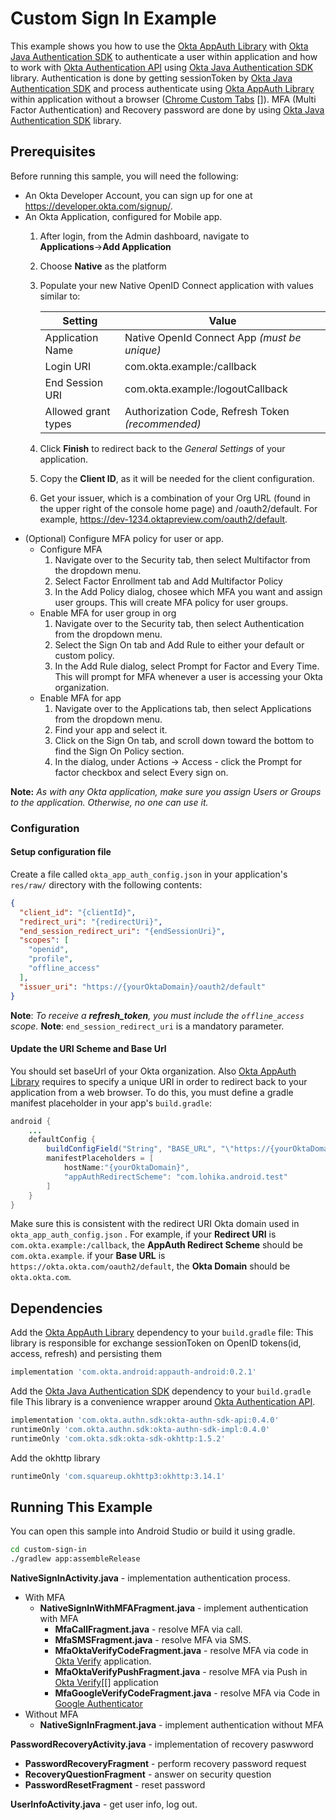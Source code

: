 # Custom Sign In Example

This example shows you how to use the [Okta AppAuth Library][] with [Okta Java Authentication SDK] to authenticate a user within application and how to work with [Okta Authentication API] using [Okta Java Authentication SDK] library.
Authentication is done by getting sessionToken by [Okta Java Authentication SDK] and process authenticate using [Okta AppAuth Library] within application without a browser ([Chrome Custom Tabs] []). 
MFA (Multi Factor Authentication) and Recovery password are done by using [Okta Java Authentication SDK] library.

## Prerequisites

Before running this sample, you will need the following:

* An Okta Developer Account, you can sign up for one at https://developer.okta.com/signup/.
* An Okta Application, configured for Mobile app.
    1. After login, from the Admin dashboard, navigate to **Applications**&rarr;**Add Application**
    2. Choose **Native** as the platform
    3. Populate your new Native OpenID Connect application with values similar to:
        
        | Setting              | Value                                               |
        | -------------------- | --------------------------------------------------- |
        | Application Name     | Native OpenId Connect App *(must be unique)*        |
        | Login URI            | com.okta.example:/callback                          |
        | End Session URI      | com.okta.example:/logoutCallback                    |
        | Allowed grant types  | Authorization Code, Refresh Token *(recommended)*   |

    4. Click **Finish** to redirect back to the *General Settings* of your application.
    5. Copy the **Client ID**, as it will be needed for the client configuration.
    6. Get your issuer, which is a combination of your Org URL (found in the upper right of the console home page) and /oauth2/default. For example, https://dev-1234.oktapreview.com/oauth2/default.
* (Optional) Configure MFA policy for user or app.
    * Configure MFA
        1. Navigate over to the Security tab, then select Multifactor from the dropdown menu.
        2. Select Factor Enrollment tab and Add Multifactor Policy
        3. In the Add Policy dialog, chosee which MFA you want and assign user groups. This will create MFA policy for user groups.
    * Enable MFA for user group in org
        1. Navigate over to the Security tab, then select Authentication from the dropdown menu.
        2. Select the Sign On tab and Add Rule to either your default or custom policy.
        3. In the Add Rule dialog, select Prompt for Factor and Every Time. This will prompt for MFA whenever a user is accessing your Okta organization. 
    * Enable MFA for app
        1. Navigate over to the Applications tab, then select Applications from the dropdown menu.
        2. Find your app and select it.
        3. Click on the Sign On tab, and scroll down toward the bottom to find the Sign On Policy section.
        4. In the dialog, under Actions -> Access - click the Prompt for factor checkbox and select Every sign on.

**Note:** *As with any Okta application, make sure you assign Users or Groups to the application. Otherwise, no one can use it.*

### Configuration

#### Setup configuration file 
Create a file called `okta_app_auth_config.json` in your application's `res/raw/` directory with
the following contents:

```json
{
  "client_id": "{clientId}",
  "redirect_uri": "{redirectUri}",
  "end_session_redirect_uri": "{endSessionUri}",
  "scopes": [
    "openid",
    "profile",
    "offline_access"
  ],
  "issuer_uri": "https://{yourOktaDomain}/oauth2/default"
}
```

**Note**: *To receive a **refresh_token**, you must include the `offline_access` scope.*
**Note**: `end_session_redirect_uri` is a mandatory parameter.

#### Update the URI Scheme and Base Url

You should set baseUrl of your Okta organization. Also [Okta AppAuth Library][] requires to specify a unique URI in order to redirect back to your application from a web browser. 
To do this, you must define a gradle manifest placeholder in your app's `build.gradle`:

```java
android {
    ...
    defaultConfig {
        buildConfigField("String", "BASE_URL", "\"https://{yourOktaDomain}\"")
        manifestPlaceholders = [
            hostName:"{yourOktaDomain}",
            "appAuthRedirectScheme": "com.lohika.android.test"
        ]
    }
}
```
Make sure this is consistent with the redirect URI Okta domain used in `okta_app_auth_config.json` . For example,
if your **Redirect URI** is `com.okta.example:/callback`, the **AppAuth Redirect Scheme** should be
`com.okta.example`.
if your **Base URL** is `https://okta.okta.com/oauth2/default`, the **Okta Domain** should be
`okta.okta.com`.

## Dependencies

Add the [Okta AppAuth Library][] dependency to your `build.gradle` file:
This library is responsible for exchange sessionToken on OpenID tokens(id, access, refresh) and persisting them
```bash
implementation 'com.okta.android:appauth-android:0.2.1'
```
Add the [Okta Java Authentication SDK][] dependency to your `build.gradle` file
This library is a convenience wrapper around [Okta Authentication API][].
```bash
implementation 'com.okta.authn.sdk:okta-authn-sdk-api:0.4.0'
runtimeOnly 'com.okta.authn.sdk:okta-authn-sdk-impl:0.4.0'
runtimeOnly 'com.okta.sdk:okta-sdk-okhttp:1.5.2'
```
Add the okhttp library
```bash
runtimeOnly 'com.squareup.okhttp3:okhttp:3.14.1'
```

## Running This Example

You can open this sample into Android Studio or build it using gradle.
```bash
cd custom-sign-in
./gradlew app:assembleRelease
```

**NativeSignInActivity.java** - implementation authentication process.
* With MFA
    * **NativeSignInWithMFAFragment.java** - implement authentication with MFA
        * **MfaCallFragment.java** - resolve MFA via call.
        * **MfaSMSFragment.java** - resolve MFA via SMS.
        * **MfaOktaVerifyCodeFragment.java** - resolve MFA via code in [Okta Verify][] application.
        * **MfaOktaVerifyPushFragment.java** - resolve MFA via Push in [Okta Verify][[] application
        * **MfaGoogleVerifyCodeFragment.java** - resolve MFA via Code in [Google Authenticator][]
* Without MFA
    * **NativeSignInFragment.java** - implement authentication without MFA

**PasswordRecoveryActivity.java** - implementation of recovery paswword
* **PasswordRecoveryFragment** - perform recovery password request
* **RecoveryQuestionFragment** - answer on security question
* **PasswordResetFragment** - reset password

**UserInfoActivity.java** - get user info, log out.

[Okta Authentication API]: https://developer.okta.com/docs/api/resources/authn.html
[Okta Java Authentication SDK]: https://github.com/okta/okta-auth-java
[Okta AppAuth Library]: https://github.com/okta/okta-sdk-appauth-android
[Chrome Custom Tabs]: https://developer.chrome.com/multidevice/android/customtabs
[Authorization Code Flow with PKCE]: https://developer.okta.com/authentication-guide/implementing-authentication/auth-code-pkce
[Google Authenticator]: https://play.google.com/store/apps/details?id=com.google.android.apps.authenticator2
[Okta Verify]: https://play.google.com/store/apps/details?id=com.okta.android.auth